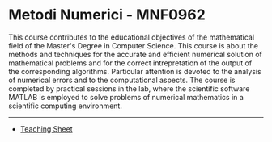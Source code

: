 # Metodi Numerici - MNF0962

This course contributes to the educational objectives of the mathematical field
of the Master's Degree in Computer Science. This course is about the methods and
techniques for the accurate and efficient numerical solution of mathematical
problems and for the correct intrepretation of the output of the corresponding
algorithms. Particular attention is devoted to the analysis of numerical errors
and to the computational aspects. The course is completed by practical sessions
in the lab, where the scientific software MATLAB is employed to solve problems
of numerical mathematics in a scientific computing environment.

---

* [Teaching Sheet](https://magistrale.informatica.unito.it/do/corsi.pl/Show?_id=gjhj)
